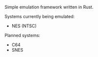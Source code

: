 Simple emulation framework written in Rust.

Systems currently being emulated:
- NES (NTSC)

Planned systems:
- C64
- SNES